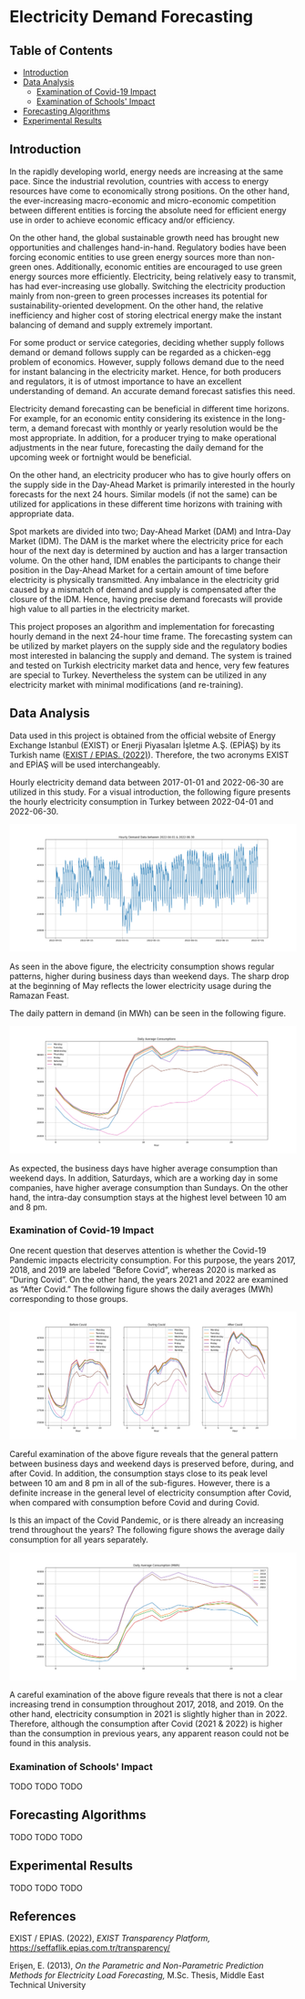 # Electricity Demand Forecasting

## Table of Contents
* [Introduction](#introduction)
* [Data Analysis](#data-analysis)
  - [Examination of Covid-19 Impact](#examination-of-covid-19-impact)
  - [Examination of Schools' Impact](#examination-of-schools-impact)
* [Forecasting Algorithms](#forecasting-algorithms)
* [Experimental Results](#experimental-results)

## Introduction
In the rapidly developing world, energy needs are increasing at the same pace. Since the industrial revolution, countries with access to energy resources have come to economically strong positions. On the other hand, the ever-increasing macro-economic and micro-economic competition between different entities is forcing the absolute need for efficient energy use in order to achieve economic efficacy and/or efficiency.

On the other hand, the global sustainable growth need has brought new opportunities and challenges hand-in-hand. Regulatory bodies have been forcing economic entities to use green energy sources more than non-green ones. Additionally, economic entities are encouraged to use green energy sources more efficiently.
Electricity, being relatively easy to transmit, has had ever-increasing use globally. Switching the electricity production mainly from non-green to green processes increases its potential for sustainability-oriented development. On the other hand, the relative inefficiency and higher cost of storing electrical energy make the instant balancing of demand and supply extremely important. 

For some product or service categories, deciding whether supply follows demand or demand follows supply can be regarded as a chicken-egg problem of economics. However, supply follows demand due to the need for instant balancing in the electricity market. Hence, for both producers and regulators, it is of utmost importance to have an excellent understanding of demand. An accurate demand forecast satisfies this need.

Electricity demand forecasting can be beneficial in different time horizons. For example, for an economic entity considering its existence in the long-term, a demand forecast with monthly or yearly resolution would be the most appropriate. In addition, for a producer trying to make operational adjustments in the near future, forecasting the daily demand for the upcoming week or fortnight would be beneficial.

On the other hand, an electricity producer who has to give hourly offers on the supply side in the Day-Ahead Market is primarily interested in the hourly forecasts for the next 24 hours. Similar models (if not the same) can be utilized for applications in these different time horizons with training with appropriate data.

Spot markets are divided into two; Day-Ahead Market (DAM) and Intra-Day Market (IDM). The DAM is the market where the electricity price for each hour of the next day is determined by auction and has a larger transaction volume. On the other hand, IDM enables the participants to change their position in the Day-Ahead Market for a certain amount of time before electricity is physically transmitted. Any imbalance in the electricity grid caused by a mismatch of demand and supply is compensated after the closure of the IDM. Hence, having precise demand forecasts will provide high value to all parties in the electricity market.

This project proposes an algorithm and implementation for forecasting hourly demand in the next 24-hour time frame. The forecasting system can be utilized by market players on the supply side and the regulatory bodies most interested in balancing the supply and demand. The system is trained and tested on Turkish electricity market data and hence, very few features are special to Turkey. Nevertheless the system can be utilized in any electricity market with minimal modifications (and re-training).

## Data Analysis

Data used in this project is obtained from the official website of Energy Exchange Istanbul (EXIST) or Enerji Piyasaları İşletme A.Ş. (EPİAŞ) by its Turkish name ([EXIST / EPIAS. (2022)](#epias-2022)). Therefore, the two acronyms EXIST and EPİAŞ will be used interchangeably.

Hourly electricity demand data between 2017-01-01 and 2022-06-30 are utilized in this study. For a visual introduction, the following figure presents the hourly electricity consumption in Turkey between 2022-04-01 and 2022-06-30.

![hourly_2022-04-01_2022-06-30](./images/hourly_2022-04-01_2022-06-30.png)

As seen in the above figure, the electricity consumption shows regular patterns, higher during business days than weekend days. The sharp drop at the beginning of May reflects the lower electricity usage during the Ramazan Feast.

The daily pattern in demand (in MWh) can be seen in the following figure.

![daily-average-consumptions](./images/daily-average-consumptions.png)

As expected, the business days have higher average consumption than weekend days. In addition, Saturdays, which are a working day in some companies, have higher average consumption than Sundays. On the other hand, the intra-day consumption stays at the highest level between 10 am and 8 pm.

### Examination of Covid-19 Impact

One recent question that deserves attention is whether the Covid-19 Pandemic impacts electricity consumption. For this purpose, the years 2017, 2018, and 2019 are labeled “Before Covid”, whereas 2020 is marked as “During Covid”. On the other hand, the years 2021 and 2022 are examined as “After Covid.” The following figure shows the daily averages (MWh) corresponding to those groups.

![daily-average-consumptions_covid](./images/daily-average-consumptions_covid.png)

Careful examination of the above figure reveals that the general pattern between business days and weekend days is preserved before, during, and after Covid. In addition, the consumption stays close to its peak level between 10 am and 8 pm in all of the sub-figures. However, there is a definite increase in the general level of electricity consumption after Covid, when compared with consumption before Covid and during Covid. 

Is this an impact of the Covid Pandemic, or is there already an increasing trend throughout the years? The following figure shows the average daily consumption for all years separately.

![daily-averages_all-years](./images/daily-averages_all-years.png)

A careful examination of the above figure reveals that there is not a clear increasing trend in consumption throughout 2017, 2018, and 2019. On the other hand, electricity consumption in 2021 is slightly higher than in 2022. Therefore, although the consumption after Covid (2021 & 2022) is higher than the consumption in previous years, any apparent reason could not be found in this analysis.



### Examination of Schools' Impact

TODO TODO TODO



## Forecasting Algorithms

TODO TODO TODO

## Experimental Results

TODO TODO TODO

## References

<a id="epias-2022"></a> 
EXIST / EPIAS. (2022), 
_EXIST Transparency Platform,_
https://seffaflik.epias.com.tr/transparency/

<a id="erisen-2013"></a> 
Erişen, E. (2013), 
_On the Parametric and Non-Parametric Prediction Methods for Electricity Load Forecasting,_ 
M.Sc. Thesis, Middle East Technical University
